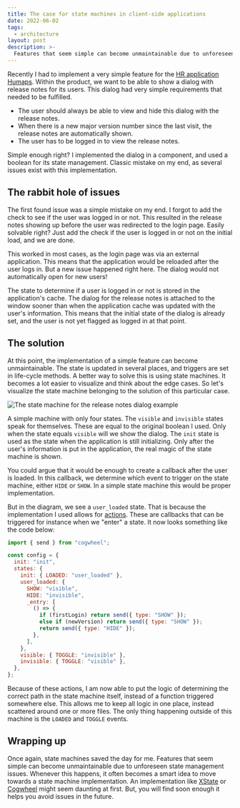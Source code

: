 ```yaml
---
title: The case for state machines in client-side applications
date: 2022-06-02
tags:
  - architecture
layout: post
description: >-
  Features that seem simple can become unmaintainable due to unforeseen state management issues. State machines help avoid this.
---
```


Recently I had to implement a very simple feature for the [HR application Humaps](https://humaps.nl). Within the product, we want to be able to show a dialog with release notes for its users. This dialog had very simple requirements that needed to be fulfilled.

- The user should always be able to view and hide this dialog with the release notes.
- When there is a new major version number since the last visit, the release notes are automatically shown.
- The user has to be logged in to view the release notes.

Simple enough right? I implemented the dialog in a component, and used a boolean for its state management. Classic mistake on my end, as several issues exist with this implementation.

## The rabbit hole of issues

The first found issue was a simple mistake on my end. I forgot to add the check to see if the user was logged in or not. This resulted in the release notes showing up before the user was redirected to the login page. Easily solvable right? Just add the check if the user is logged in or not on the initial load, and we are done.

This worked in most cases, as the login page was via an external application. This means that the application would be reloaded after the user logs in. But a new issue happened right here. The dialog would not automatically open for new users!

The state to determine if a user is logged in or not is stored in the application's cache. The dialog for the release notes is attached to the window sooner than when the application cache was updated with the user's information. This means that the initial state of the dialog is already set, and the user is not yet flagged as logged in at that point.

## The solution

At this point, the implementation of a simple feature can become unmaintainable. The state is updated in several places, and triggers are set in life-cycle methods. A better way to solve this is using state machines. It becomes a lot easier to visualize and think about the edge cases. So let's visualize the state machine belonging to the solution of this particular case.

![The state machine for the release notes dialog example](/img/state-machine-example-1.png)

A simple machine with only four states. The `visible` and `invisible` states speak for themselves. These are equal to the original boolean I used. Only when the state equals `visible` will we show the dialog. The `init` state is used as the state when the application is still initializing. Only after the user's information is put in the application, the real magic of the state machine is shown.

You could argue that it would be enough to create a callback after the user is loaded. In this callback, we determine which event to trigger on the state machine, either `HIDE` or `SHOW`. In a simple state machine this would be proper implementation.

But in the diagram, we see a `user_loaded` state. That is because the implementation I used allows for [actions](https://github.com/crinklesdev/cogwheel/blob/main/docs/actions.md). These are callbacks that can be triggered for instance when we "enter" a state. It now looks something like the code below:

```js
import { send } from "cogwheel";

const config = {
  init: "init",
  states: {
    init: { LOADED: "user_loaded" },
    user_loaded: {
      SHOW: "visible",
      HIDE: "invisible",
      _entry: [
        () => {
          if (firstLogin) return send({ type: "SHOW" });
          else if (newVersion) return send({ type: "SHOW" });
          return send({ type: "HIDE" });
        },
      ],
    },
    visible: { TOGGLE: "invisible" },
    invisible: { TOGGLE: "visible" },
  },
};
```

Because of these actions, I am now able to put the logic of determining the correct path in the state machine itself, instead of a function triggered somewhere else. This allows me to keep all logic in one place, instead scattered around one or more files. The only thing happening outside of this machine is the `LOADED` and `TOGGLE` events.

## Wrapping up

Once again, state machines saved the day for me. Features that seem simple can become unmaintainable due to unforeseen state management issues. Whenever this happens, it often becomes a smart idea to move towards a state machine implementation. An implementation like [XState](https://xstate.js.org) or [Cogwheel](https://github.com/crinklesdevs/cogwheel) might seem daunting at first. But, you will find soon enough it helps you avoid issues in the future.
